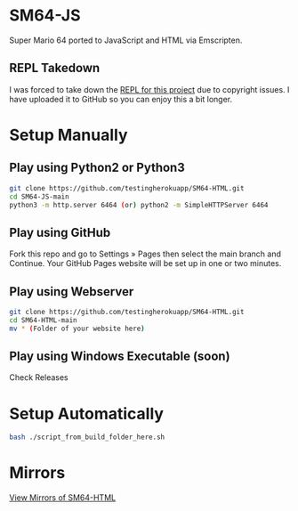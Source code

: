 # SM64-JS
Super Mario 64 ported to JavaScript and HTML via Emscripten.  
## REPL Takedown
I was forced to take down the [REPL for this project](https://replit.com/@yourmomL/sm64?v=1) due to copyright issues. I have uploaded it to GitHub so you can enjoy this a bit longer.  
# Setup Manually
## Play using Python2 or Python3
```bash
git clone https://github.com/testingherokuapp/SM64-HTML.git
cd SM64-JS-main
python3 -m http.server 6464 (or) python2 -m SimpleHTTPServer 6464
```
## Play using GitHub
Fork this repo and go to Settings » Pages then select the main branch and Continue. Your GitHub Pages website will be set up in one or two minutes.  
## Play using Webserver
```bash
git clone https://github.com/testingherokuapp/SM64-HTML.git
cd SM64-HTML-main
mv * (Folder of your website here)
```
## Play using Windows Executable (soon)
Check Releases  
# Setup Automatically
```bash
bash ./script_from_build_folder_here.sh
```
# Mirrors
[View Mirrors of SM64-HTML](https://raw.githubusercontent.com/testingherokuapp/SM64-HTML/main/pages/mirrors.txt)
